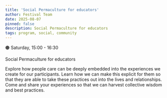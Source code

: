 ```yaml
---
title: 'Social Permaculture for educators'
author: Festival Team
date: 2025-08-07
pinned: false
description: Social Permaculture for educators
tags: program, social, community
---
```


<script>
    import Image from  '$lib/Image.svelte'
</script>

🟠 Saturday, 15:00 - 16:30

Social Permaculture for educators

Explore how people care can be deeply embedded into the experiences we create for our participants. Learn how we can make this explicit for them so that they are able to take these practices out into the lives and relationships. Come and share your experiences so that we can harvest collective wisdom and best practices.

<!-- <Image 
  src='program/social-community/14-cultural-emergence.png'
  caption='Social Permaculture for educators'
  alt='Social Permaculture for educators'
  width='50%'/>  -->